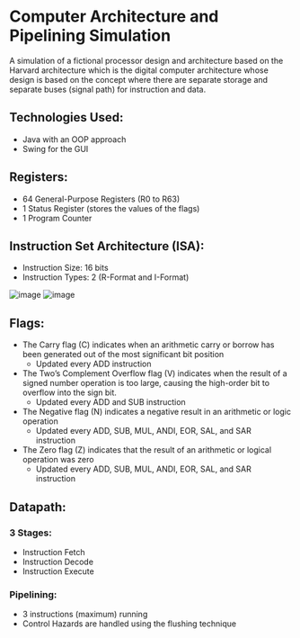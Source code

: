 # Computer Architecture and Pipelining Simulation

A simulation of a fictional processor design and architecture based on the Harvard architecture which is the digital computer architecture whose design is based on the concept where there are separate storage and separate buses (signal path) for instruction and data.

## Technologies Used:

- Java with an OOP approach
- Swing for the GUI

## Registers:

- 64 General-Purpose Registers (R0 to R63)
- 1 Status Register (stores the values of the flags)
- 1 Program Counter

## Instruction Set Architecture (ISA):

- Instruction Size: 16 bits
- Instruction Types: 2 (R-Format and I-Format)

![image](https://user-images.githubusercontent.com/61099815/175110922-c1866f9e-2c97-4b83-a766-83b9f3811655.png)
![image](https://user-images.githubusercontent.com/68354610/175104906-647def9a-7583-458b-ac2b-0cad6cddbfad.png)

## Flags:
- The Carry flag (C) indicates when an arithmetic carry or borrow has been generated out of the most significant bit position
  - Updated every ADD instruction
- The Two’s Complement Overflow flag (V) indicates when the result of a signed number operation is too large, causing the high-order bit to overflow into the sign bit.
  - Updated every ADD and SUB instruction
- The Negative flag (N) indicates a negative result in an arithmetic or logic operation
  - Updated every ADD, SUB, MUL, ANDI, EOR, SAL, and SAR instruction
- The Zero flag (Z) indicates that the result of an arithmetic or logical operation was zero
  - Updated every ADD, SUB, MUL, ANDI, EOR, SAL, and SAR instruction

## Datapath:

### 3 Stages:
- Instruction Fetch 
- Instruction Decode 
- Instruction Execute

### Pipelining:
- 3 instructions (maximum) running
- Control Hazards are handled using the flushing technique
